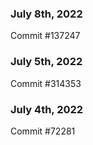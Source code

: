 ### July 8th, 2022

Commit #137247

### July 5th, 2022

Commit #314353


### July 4th, 2022

Commit #72281
